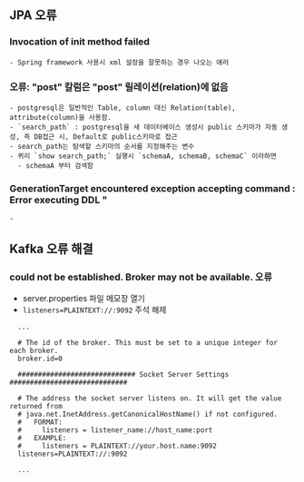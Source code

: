 ## JPA 오류
  ### Invocation of init method failed
    - Spring framework 사용시 xml 설정을 잘못하는 경우 나오는 애러
  ### 오류: "post" 칼럼은 "post" 릴레이션(relation)에 없음
    - postgresql은 일반적인 Table, column 대신 Relation(table), attribute(column)을 사용함.
    - `search_path` : postgresql을 새 데이터베이스 생성시 public 스키마가 자동 생성, 즉 DB접근 시, Default로 public스키마로 접근
    - search_path는 탐색할 스키마의 순서를 지정해주는 변수
    - 퀴리 `show search_path;` 실행시 `schemaA, schemaB, schemaC` 이라하면
      - schemaA 부터 검색함
  ### GenerationTarget encountered exception accepting command : Error executing DDL "
    - 
## Kafka 오류 해결

### could not be established. Broker may not be available. 오류

- server.properties 파일 메모장 열기
- `listeners=PLAINTEXT://:9092` 주석 해제

```
  ...

  # The id of the broker. This must be set to a unique integer for each broker.
  broker.id=0

  ############################# Socket Server Settings #############################

  # The address the socket server listens on. It will get the value returned from 
  # java.net.InetAddress.getCanonicalHostName() if not configured.
  #   FORMAT:
  #     listeners = listener_name://host_name:port
  #   EXAMPLE:
  #     listeners = PLAINTEXT://your.host.name:9092
  listeners=PLAINTEXT://:9092
  
  ...
```
